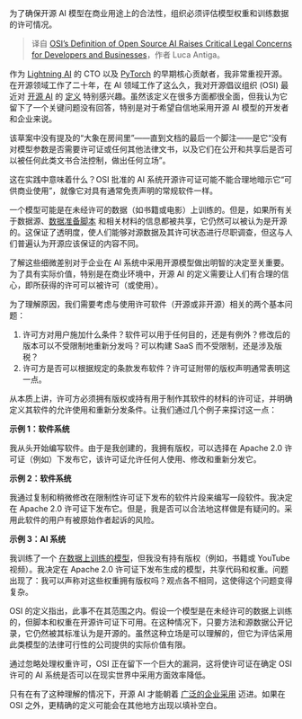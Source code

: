 
<!--
title: OSI对开源人工智能的定义引发了开发者和企业对法律的重大担忧
cover: https://cdn.thenewstack.io/media/2024/10/8145458a-j-ld-xtvjcgjo-unsplash-scaled.jpg
-->

为了确保开源 AI 模型在商业用途上的合法性，组织必须评估模型权重和训练数据的许可情况。

> 译自 [OSI’s Definition of Open Source AI Raises Critical Legal Concerns for Developers and Businesses](https://thenewstack.io/osis-definition-of-open-source-ai-raises-critical-legal-concerns-for-developers-and-businesses/)，作者 Luca Antiga。

作为 [Lightning AI](https://lightning.ai/) 的 CTO 以及 [PyTorch](https://thenewstack.io/official-pytorch-documentary-revisits-its-past-and-its-future/) 的早期核心贡献者，我非常重视开源。在开源领域工作了二十年，在 AI 领域工作了这么久，我对开源倡议组织 (OSI) 最近对 [开源 AI](https://thenewstack.io/why-open-source-ai-has-no-meaning/) 的 [定义](https://thenewstack.io/open-source-ai-osi-wrestles-with-a-definition/) 特别感兴趣。虽然该定义在很多方面都很全面，但我认为它留下了一个关键问题没有回答，特别是对于希望自信地采用开源 AI 模型的开发者和企业来说。

该草案中没有提及的“大象在房间里”——直到文档的最后一个脚注——是它“没有对模型参数是否需要许可证或任何其他法律文书，以及它们在公开和共享后是否可以被任何此类文书合法控制，做出任何立场”。

这在实践中意味着什么？OSI 批准的 AI 系统开源许可证可能不能合理地暗示它“可供商业使用”，就像它对具有通常免责声明的常规软件一样。

一个模型可能是在未经许可的数据（如书籍或电影）上训练的。但是，如果所有关于数据源、[数据准备脚本](https://thenewstack.io/dont-let-the-script-kiddies-steal-your-cloud-data/) 和相关材料的信息都被共享，它仍然可以被认为是开源的。这保证了透明度，使人们能够对源数据及其许可状态进行尽职调查，但这与人们普遍认为开源应该保证的内容不同。

了解这些细微差别对于企业在 AI 系统中采用开源模型做出明智的决定至关重要。为了具有实际价值，特别是在商业环境中，开源 AI 的定义需要让人们有合理的信心，即所获得的许可可以被许可（或使用）。

为了理解原因，我们需要考虑与使用许可软件（开源或非开源）相关的两个基本问题：

1. 许可方对用户施加什么条件？软件可以用于任何目的，还是有例外？修改后的版本可以不受限制地重新分发吗？可以构建 SaaS 而不受限制，还是涉及版税？
2. 许可方是否可以根据规定的条款发布软件？许可证附带的版权声明通常表明这一点。

从本质上讲，许可方必须拥有版权或持有用于制作其软件的材料的许可证，并明确定义其软件的允许使用和重新分发条件。让我们通过几个例子来探讨这一点：

**示例 1：软件系统**

我从头开始编写软件。由于是我创建的，我拥有版权，可以选择在 Apache 2.0 许可证（例如）下发布它，该许可证允许任何人使用、修改和重新分发它。

**示例 2：软件系统**

我通过复制和稍微修改在限制性许可证下发布的软件片段来编写一段软件。我决定在 Apache 2.0 许可证下发布它。但是，我是否可以合法地这样做是有疑问的。采用此软件的用户有被原始作者起诉的风险。

**示例 3：AI 系统**

我训练了一个 [在数据上训练的模型](https://thenewstack.io/nosql-data-modeling-mistakes-that-ruin-performance/)，但我没有持有版权（例如，书籍或 YouTube 视频）。我决定在 Apache 2.0 许可证下发布生成的模型，共享代码和权重。问题出现了：我可以声称对这些权重拥有版权吗？观点各不相同，这使得这个问题变得复杂。

OSI 的定义指出，此事不在其范围之内。假设一个模型是在未经许可的数据上训练的，但脚本和权重在开源许可证下可用。在这种情况下，只要方法和源数据公开记录，它仍然被其标准认为是开源的。虽然这种立场是可以理解的，但它为评估采用此类模型的法律可行性的公司提供的实际价值有限。

通过忽略处理权重许可，OSI 正在留下一个巨大的漏洞，这将使许可证在确定 OSI 许可的 AI 系统是否可以在现实世界中采用方面效率降低。

只有在有了这种理解的情况下，开源 AI 才能朝着 [广泛的企业采用](https://thenewstack.io/whats-stopping-webassembly-from-widespread-adoption/) 迈进。如果在 OSI 之外，更精确的定义可能会在其他地方出现以填补空白。
